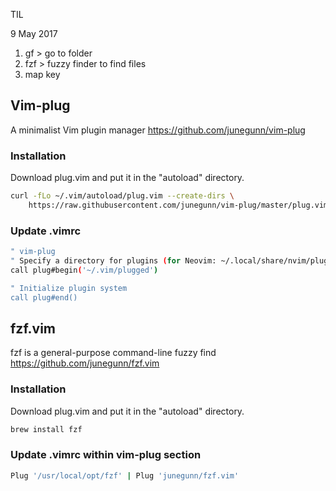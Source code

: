TIL

9 May 2017

1. gf > go to folder
2. fzf > fuzzy finder to find files
3. map key

## Vim-plug
A minimalist Vim plugin manager
https://github.com/junegunn/vim-plug

### Installation
Download plug.vim and put it in the "autoload" directory.
```sh
curl -fLo ~/.vim/autoload/plug.vim --create-dirs \
    https://raw.githubusercontent.com/junegunn/vim-plug/master/plug.vim
```

### Update .vimrc
```sh
" vim-plug
" Specify a directory for plugins (for Neovim: ~/.local/share/nvim/plugged)
call plug#begin('~/.vim/plugged')

" Initialize plugin system
call plug#end()
```


## fzf.vim
fzf is a general-purpose command-line fuzzy find
https://github.com/junegunn/fzf.vim

### Installation
Download plug.vim and put it in the "autoload" directory.
```sh
brew install fzf
```

### Update .vimrc within vim-plug section
```sh
Plug '/usr/local/opt/fzf' | Plug 'junegunn/fzf.vim'
```

